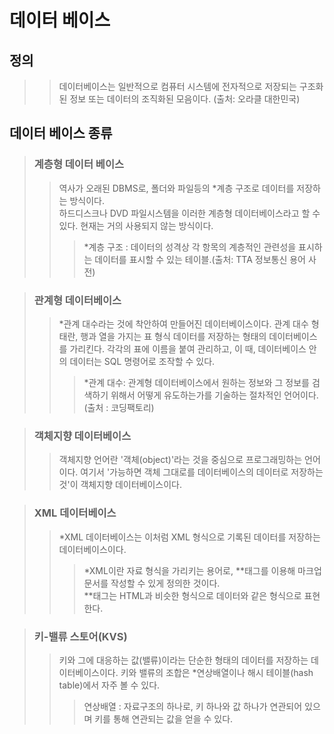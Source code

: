 # 데이터 베이스

## 정의
>> 데이터베이스는 일반적으로 컴퓨터 시스템에 전자적으로 저장되는 구조화된 정보 또는 데이터의 조직화된 모음이다. (출처: 오라클 대한민국)

## 데이터 베이스 종류

> ### 계층형 데이터 베이스
>> 역사가 오래된 DBMS로, 폴더와 파일등의 *계층 구조로 데이터를 저장하는 방식이다.  
>> 하드디스크나 DVD 파일시스템을 이러한 계층형 데이터베이스라고 할 수 있다. 현재는 거의 사용되지 않는 방식이다.
>>> *계층 구조 : 데이터의 성격상 각 항목의 계층적인 관련성을 표시하는 데이터를 표시할 수 있는 테이블.(출처: TTA 정보통신 용어 사전)

> ### 관계형 데이터베이스
>> *관계 대수라는 것에 착안하여 만들어진 데이터베이스이다.
>> 관계 대수 형태란, 행과 열을 가지는 표 형식 데이터를 저장하는 형태의 데이터베이스를 가리킨다.
>> 각각의 표에 이름을 붙여 관리하고, 이 때, 데이터베이스 안의 데이터는 SQL 명령어로 조작할 수 있다.
>>> *관계 대수: 관계형 데이터베이스에서 원하는 정보와 그 정보를 검색하기 위해서 어떻게 유도하는가를 기술하는 절차적인 언어이다.(출처 : 코딩팩토리)

> ### 객체지향 데이터베이스
>>객체지향 언어란 '객체(object)'라는 것을 중심으로 프로그래밍하는 언어이다.
>>여기서 '가능하면 객체 그대로를 데이터베이스의 데이터로 저장하는 것'이 객체지향 데이터베이스이다.

> ### XML 데이터베이스
>>*XML 데이터베이스는 이처럼 XML 형식으로 기록된 데이터를 저장하는 데이터베이스이다.
>>>*XML이란 자료 형식을 가리키는 용어로, **태그를 이용해 마크업 문서를 작성할 수 있게 정의한 것이다.  
>>>**태그는 HTML과 비슷한 형식으로 <data>데이터</data>와 같은 형식으로 표현한다.


> ### 키-밸류 스토어(KVS)
>> 키와 그에 대응하는 값(밸류)이라는 단순한 형태의 데이터를 저장하는 데이터베이스이다.
>> 키와 밸류의 조합은 *연상배열이나 해시 테이블(hash table)에서 자주 볼 수 있다.
>>>연상배열 : 자료구조의 하나로, 키 하나와 값 하나가 연관되어 있으며 키를 통해 연관되는 값을 얻을 수 있다.


